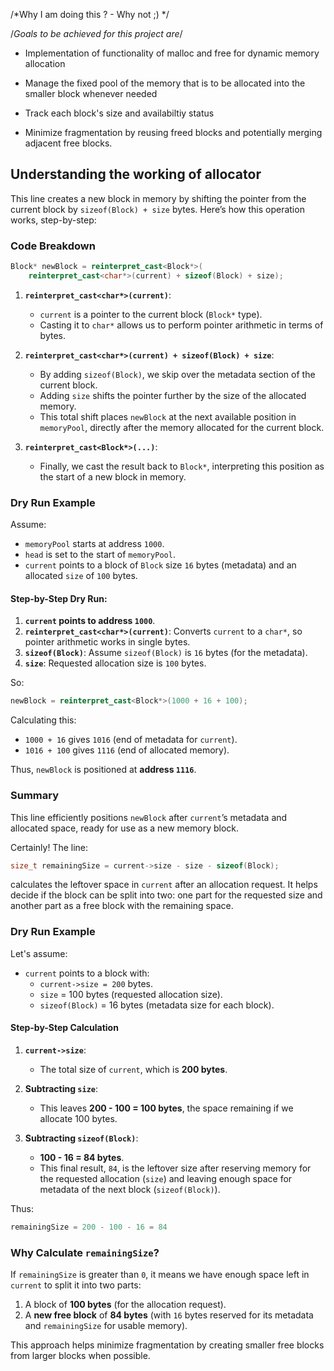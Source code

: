
/*Why I am doing this ? - Why not ;) */

/*Goals to be achieved for this project are*/

- Implementation  of functionality of malloc and free for dynamic memory allocation

- Manage the fixed pool of the memory that is to be allocated into the smaller block whenever needed

- Track each block's size and availabiltiy status

- Minimize fragmentation by reusing freed blocks and potentially merging adjacent free blocks.



## Understanding the working of allocator

This line creates a new block in memory by shifting the pointer from the current block by `sizeof(Block) + size` bytes. Here’s how this operation works, step-by-step:

### Code Breakdown
```cpp
Block* newBlock = reinterpret_cast<Block*>(
    reinterpret_cast<char*>(current) + sizeof(Block) + size);
```

1. **`reinterpret_cast<char*>(current)`**: 
   - `current` is a pointer to the current block (`Block*` type).
   - Casting it to `char*` allows us to perform pointer arithmetic in terms of bytes.
   
2. **`reinterpret_cast<char*>(current) + sizeof(Block) + size`**:
   - By adding `sizeof(Block)`, we skip over the metadata section of the current block.
   - Adding `size` shifts the pointer further by the size of the allocated memory.
   - This total shift places `newBlock` at the next available position in `memoryPool`, directly after the memory allocated for the current block.

3. **`reinterpret_cast<Block*>(...)`**:
   - Finally, we cast the result back to `Block*`, interpreting this position as the start of a new block in memory.

### Dry Run Example
Assume:
- `memoryPool` starts at address `1000`.
- `head` is set to the start of `memoryPool`.
- `current` points to a block of `Block` size `16` bytes (metadata) and an allocated `size` of `100` bytes.

#### Step-by-Step Dry Run:
1. **`current` points to address `1000`**.
2. **`reinterpret_cast<char*>(current)`**: Converts `current` to a `char*`, so pointer arithmetic works in single bytes.
3. **`sizeof(Block)`**: Assume `sizeof(Block)` is `16` bytes (for the metadata).
4. **`size`**: Requested allocation size is `100` bytes.

So:
```cpp
newBlock = reinterpret_cast<Block*>(1000 + 16 + 100);
```
Calculating this:
- `1000 + 16` gives `1016` (end of metadata for `current`).
- `1016 + 100` gives `1116` (end of allocated memory).

Thus, `newBlock` is positioned at **address `1116`**.

### Summary
This line efficiently positions `newBlock` after `current`’s metadata and allocated space, ready for use as a new memory block.


Certainly! The line:

```cpp
size_t remainingSize = current->size - size - sizeof(Block);
```

calculates the leftover space in `current` after an allocation request. It helps decide if the block can be split into two: one part for the requested size and another part as a free block with the remaining space.

### Dry Run Example

Let's assume:
- `current` points to a block with:
  - `current->size = 200` bytes.
  - `size` = 100 bytes (requested allocation size).
  - `sizeof(Block)` = 16 bytes (metadata size for each block).

#### Step-by-Step Calculation

1. **`current->size`**: 
   - The total size of `current`, which is **200 bytes**.
   
2. **Subtracting `size`**: 
   - This leaves **200 - 100 = 100 bytes**, the space remaining if we allocate 100 bytes.
   
3. **Subtracting `sizeof(Block)`**:
   - **100 - 16 = 84 bytes**.
   - This final result, `84`, is the leftover size after reserving memory for the requested allocation (`size`) and leaving enough space for metadata of the next block (`sizeof(Block)`).

Thus:
```cpp
remainingSize = 200 - 100 - 16 = 84
```

### Why Calculate `remainingSize`?

If `remainingSize` is greater than `0`, it means we have enough space left in `current` to split it into two parts:
1. A block of **100 bytes** (for the allocation request).
2. A **new free block** of **84 bytes** (with `16` bytes reserved for its metadata and `remainingSize` for usable memory).

This approach helps minimize fragmentation by creating smaller free blocks from larger blocks when possible.


